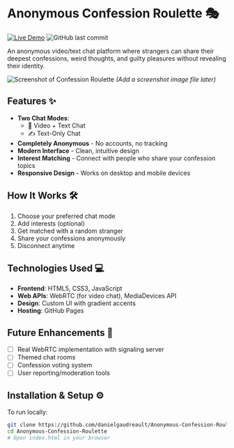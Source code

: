 # Anonymous Confession Roulette 🎭

[![Live Demo](https://img.shields.io/badge/Live%20Demo-Available-brightgreen)](https://danielgaudreault.github.io/Anonymous-Confession-Roulette/)
![GitHub last commit](https://img.shields.io/github/last-commit/danielgaudreault/Anonymous-Confession-Roulette)

An anonymous video/text chat platform where strangers can share their deepest confessions, weird thoughts, and guilty pleasures without revealing their identity.

![Screenshot of Confession Roulette](screenshot.png) *(Add a screenshot image file later)*

## Features ✨

- **Two Chat Modes**:
  - 🎥 Video + Text Chat
  - ✍️ Text-Only Chat
- **Completely Anonymous** - No accounts, no tracking
- **Modern Interface** - Clean, intuitive design
- **Interest Matching** - Connect with people who share your confession topics
- **Responsive Design** - Works on desktop and mobile devices

## How It Works 🛠️

1. Choose your preferred chat mode
2. Add interests (optional)
3. Get matched with a random stranger
4. Share your confessions anonymously
5. Disconnect anytime

## Technologies Used 💻

- **Frontend**: HTML5, CSS3, JavaScript
- **Web APIs**: WebRTC (for video chat), MediaDevices API
- **Design**: Custom UI with gradient accents
- **Hosting**: GitHub Pages

## Future Enhancements 🚀

- [ ] Real WebRTC implementation with signaling server
- [ ] Themed chat rooms
- [ ] Confession voting system
- [ ] User reporting/moderation tools

## Installation & Setup ⚙️

To run locally:

```bash
git clone https://github.com/danielgaudreault/Anonymous-Confession-Roulette.git
cd Anonymous-Confession-Roulette
# Open index.html in your browser
